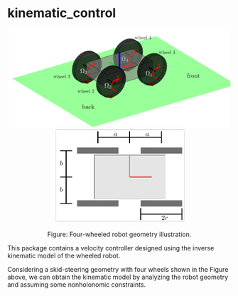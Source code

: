 # kinematic_control

<p align='center'>
	<img src="/kinematic_control/images/robot_defs_3d.png" alt="center" width="500"/>
	<img src="/kinematic_control/images/robot_defs.png" alt="center" width="300"/>
</p>
<p align='center'>
	Figure: Four-wheeled robot geometry illustration.
</p>


This package contains a velocity controller designed using the inverse kinematic model of the wheeled robot.

Considering a skid-steering geometry with four wheels shown in the Figure above, we can obtain the kinematic model by analyzing the robot geometry and assuming some nonholonomic constraints.

